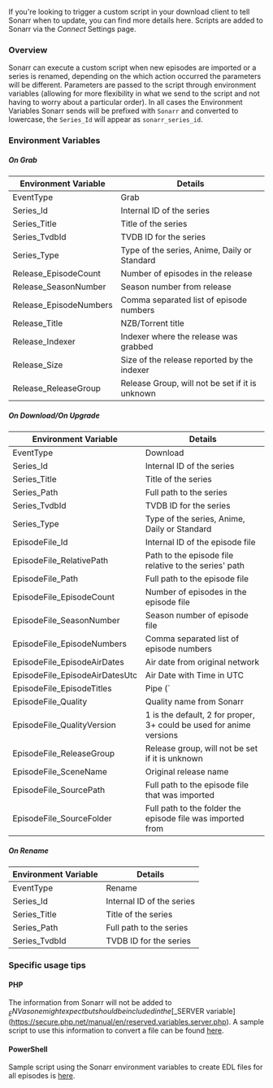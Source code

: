 If you're looking to trigger a custom script in your download client to tell Sonarr when to update, you can find more details here. Scripts are added to Sonarr via the *Connect* Settings page.

### Overview ###

Sonarr can execute a custom script when new episodes are imported or a series is renamed, depending on the which action occurred the parameters will be different. Parameters are passed to the script through environment variables (allowing for more flexibility in what we send to the script and not having to worry about a particular order). In all cases the Environment Variables Sonarr sends will be prefixed with `Sonarr` and converted to lowercase, the `Series_Id` will appear as `sonarr_series_id`.

### Environment Variables ###

##### On Grab #####

| Environment Variable | Details |
|---|---|
| EventType | Grab|
| Series_Id | Internal ID of the series |
| Series_Title | Title of the series |
| Series_TvdbId | TVDB ID for the series |
| Series_Type | Type of the series, Anime, Daily or Standard |
| Release_EpisodeCount | Number of episodes in the release |
| Release_SeasonNumber | Season number from release |
| Release_EpisodeNumbers | Comma separated list of episode numbers |
| Release_Title | NZB/Torrent title |
| Release_Indexer | Indexer where the release was grabbed |
| Release_Size | Size of the release reported by the indexer |
| Release_ReleaseGroup | Release Group, will not be set if it is unknown |

##### On Download/On Upgrade #####

| Environment Variable | Details |
|---|---|
| EventType | Download |
| Series_Id | Internal ID of the series |
| Series_Title | Title of the series |
| Series_Path | Full path to the series |
| Series_TvdbId | TVDB ID for the series |
| Series_Type | Type of the series, Anime, Daily or Standard |
| EpisodeFile_Id | Internal ID of the episode file |
| EpisodeFile_RelativePath | Path to the episode file relative to the series' path |
| EpisodeFile_Path | Full path to the episode file |
| EpisodeFile_EpisodeCount | Number of episodes in the episode file |
| EpisodeFile_SeasonNumber | Season number of episode file |
| EpisodeFile_EpisodeNumbers | Comma separated list of episode numbers |
| EpisodeFile_EpisodeAirDates | Air date from original network |
| EpisodeFile_EpisodeAirDatesUtc | Air Date with Time in UTC |
| EpisodeFile_EpisodeTitles | Pipe (`|`) separated list of episode titles |
| EpisodeFile_Quality | Quality name from Sonarr |
| EpisodeFile_QualityVersion | 1 is the default, 2 for proper, 3+ could be used for anime versions |
| EpisodeFile_ReleaseGroup | Release group, will not be set if it is unknown |
| EpisodeFile_SceneName | Original release name |
| EpisodeFile_SourcePath | Full path to the episode file that was imported |
| EpisodeFile_SourceFolder | Full path to the folder the episode file was imported from |

##### On Rename #####

| Environment Variable | Details |
|---|---|
| EventType | Rename |
| Series_Id | Internal ID of the series |
| Series_Title | Title of the series |
| Series_Path | Full path to the series |
| Series_TvdbId | TVDB ID for the series |

### Specific usage tips ###
#### PHP ####
The information from Sonarr will not be added to $_ENV as one might expect but should be included in the [$_SERVER variable](https://secure.php.net/manual/en/reserved.variables.server.php). A sample script to use this information to convert a file can be found [here](https://gist.github.com/karbowiak/7fb38d346e368edc9d1a).
#### PowerShell ####
Sample script using the Sonarr environment variables to create EDL files for all episodes is [here](https://gist.github.com/RedsGT/e1b5f28e7b5b81e1e45378151e73ba5c).  